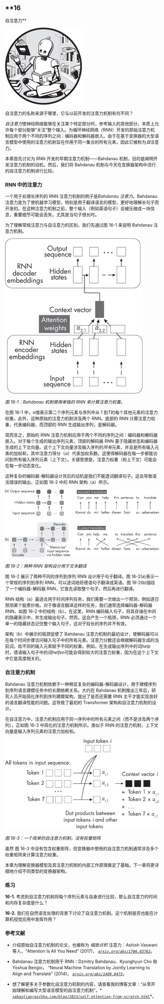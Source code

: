 ## **16

自注意力**

![Image](img/common.jpg)

自注意力的名称来源于哪里，它与以前开发的注意力机制有何不同？

*自注意力*使神经网络能够在关注某个特定部分时，参考输入的其他部分，本质上允许每个部分能够“关注”整个输入。为循环神经网络（RNN）开发的原始注意力机制应用于两个不同的序列之间：编码器和解码器嵌入。由于在基于变换器的大型语言模型中使用的注意力机制旨在作用于同一集合的所有元素，因此它被称为*自*注意力。

本章首先讨论为 RNN 开发的早期注意力机制——Bahdanau 机制，目的是阐明开发注意力机制的动机。然后，我们将 Bahdanau 机制与今天在变换器架构中流行的自注意力机制进行比较。

### **RNN 中的注意力**

一个用于处理长序列的 RNN 注意力机制的例子是*Bahdanau 注意力*。Bahdanau 注意力是为了使机器学习模型，特别是用于翻译语言的模型，更好地理解长句子而开发的。在这种注意力机制之前，整个输入（例如英语句子）会被压缩成一块信息，重要细节可能会丢失，尤其是当句子很长时。

为了理解常规注意力与自注意力的区别，我们先通过图 16-1 来说明 Bahdanau 注意力机制。

![Image](img/16fig01.jpg)

*图 16-1：Bahdanau 机制使用单独的 RNN 来计算注意力权重。*

在图 16-1 中，*α*值表示第二个序列元素与序列中从 1 到*T*的每个其他元素的注意力权重。此外，这种原始的注意力机制涉及两个 RNN。底部的 RNN 计算注意力权重，代表编码器，而顶部的 RNN 生成输出序列，是解码器。

简而言之，原始的 RNN 注意力机制应用于两个不同的序列之间：编码器和解码器嵌入。对于每个生成的输出序列元素，顶部的解码器 RNN 基于隐藏状态和编码器生成的上下文向量。这个上下文向量涉及输入序列的*所有*元素，并且是所有输入元素的加权和，其中注意力得分（*α*）代表加权系数。这使得解码器在每一步都能访问到所有输入序列元素（上下文）。关键思想是，注意力权重（和上下文）可能会在每一步动态变化。

这种复杂的编码器-解码器设计背后的动机是我们不能逐词翻译句子。这会导致语法错误的输出，正如图 16-2 中的 RNN 架构（a）所示。

![图片](img/16fig02.jpg)

*图 16-2：两种 RNN 架构设计用于文本翻译*

图 16-2 展示了两种不同的序列到序列 RNN 设计用于句子翻译。图 16-2(a)表示一个常规的序列到序列 RNN，可以逐词地将德语句子翻译成英语。图 16-2(b)描绘了一个编码器-解码器 RNN，它首先读取整个句子，然后再进行翻译。

RNN 结构（a）最适合用于时间序列任务，我们需要一次做出一个预测，例如逐日预测某个股票价格。对于像语言翻译这样的任务，我们通常选择编码器-解码器 RNN，如图 16-2 中的结构（b）。在这里，RNN 编码输入句子，将其存储在中间的隐藏表示中，并生成输出句子。然而，这会产生一个瓶颈，RNN 必须通过一个单一的隐藏状态记住整个输入句子，这对于较长的序列并不有效。

架构（b）中展示的瓶颈促使了 Bahdanau 注意力机制的最初设计，使解码器可以在每个时间步骤访问输入句子中的所有元素。注意力分数还会根据解码器生成的当前词，给不同的输入元素赋予不同的权重。例如，在生成输出序列中的词*help*时，德语输入句子中的词*helfen*可能会得到较大的注意力权重，因为在这个上下文中它是高度相关的。

### **自注意力机制**

Bahdanau 注意力机制依赖于一种稍显复杂的编码器-解码器设计，用于建模序列到序列语言建模任务中的长期依赖关系。大约在 Bahdanau 机制推出三年后，研究人员开始简化序列到序列建模架构，提出了是否还需要 RNN 主干才能实现良好的语言翻译性能的问题。这导致了最初的 Transformer 架构和自注意力机制的设计。

在自注意力中，注意力机制应用于同一序列中的所有元素之间（而不是涉及两个序列），正如图 16-3 中简化的注意力机制所示。类似于 RNN 的注意力机制，上下文向量是输入序列元素的注意力加权和。

![图片](img/16fig03.jpg)

*图 16-3：一个简单的自注意力机制，没有权重矩阵*

虽然 图 16-3 中没有包含权重矩阵，但变换器中使用的自注意力机制通常涉及多个权重矩阵来计算注意力权重。

本章为理解变换器模型及其注意力机制的内部工作原理奠定了基础。下一章将更详细地介绍不同类型的变换器架构。

### **练习**

**16-1.** 考虑到自注意力机制将每个序列元素与自身进行比较，那么自注意力的时间和内存复杂度是什么？

**16-2.** 我们在自然语言处理的背景下讨论了自注意力机制。这个机制是否也能在计算机视觉应用中发挥作用？

### **参考文献**

+   介绍原始自注意力机制的论文，也被称为 *缩放点积* 注意力：Ashish Vaswani 等人，“Attention Is All You Need” (2017)， *[`arxiv.org/abs/1706.03762`](https://arxiv.org/abs/1706.03762)*。

+   Bahdanau 注意力机制用于 RNN：Dzmitry Bahdanau、Kyunghyun Cho 和 Yoshua Bengio， “Neural Machine Translation by Jointly Learning to Align and Translate” (2014)， *[`arxiv.org/abs/1409.0473`](https://arxiv.org/abs/1409.0473)*。

+   想了解更多关于参数化自注意力机制的内容，请查看我的博客文章：“从零开始理解和编写大型语言模型的自注意力机制”，* [`sebastianraschka.com/blog/2023/self-attention-from-scratch.html`](https://sebastianraschka.com/blog/2023/self-attention-from-scratch.html)*。
